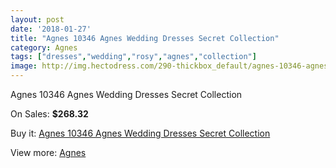 ```yaml
---
layout: post
date: '2018-01-27'
title: "Agnes 10346 Agnes Wedding Dresses Secret Collection"
category: Agnes
tags: ["dresses","wedding","rosy","agnes","collection"]
image: http://img.hectodress.com/290-thickbox_default/agnes-10346-agnes-wedding-dresses-secret-collection.jpg
---
```

Agnes 10346 Agnes Wedding Dresses Secret Collection

On Sales: **$268.32**
<a href="https://www.hectodress.com/agnes/165-agnes-10346-agnes-wedding-dresses-secret-collection.html"><amp-img layout="responsive" width="600" height="600" src="//img.hectodress.com/290-thickbox_default/agnes-10346-agnes-wedding-dresses-secret-collection.jpg" alt="Agnes 10346 Agnes Wedding Dresses Secret Collection 0" /></a>
<a href="https://www.hectodress.com/agnes/165-agnes-10346-agnes-wedding-dresses-secret-collection.html"><amp-img layout="responsive" width="600" height="600" src="//img.hectodress.com/291-thickbox_default/agnes-10346-agnes-wedding-dresses-secret-collection.jpg" alt="Agnes 10346 Agnes Wedding Dresses Secret Collection 1" /></a>

Buy it: [Agnes 10346 Agnes Wedding Dresses Secret Collection](https://www.hectodress.com/agnes/165-agnes-10346-agnes-wedding-dresses-secret-collection.html "Agnes 10346 Agnes Wedding Dresses Secret Collection")

View more: [Agnes](https://www.hectodress.com/6-agnes "Agnes")